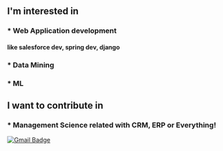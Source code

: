 ## I'm interested in
### * Web Application development 
#### like salesforce dev, spring dev, django
### * Data Mining
### * ML 

## I want to contribute in
### * Management Science related with CRM, ERP or Everything!

[![Gmail Badge](https://img.shields.io/badge/Gmail-d14836?style=flat-square&logo=Gmail&logoColor=white&link=mailto:snugyun01@gmail.com)](mailto:devsacti@gmail.com)

